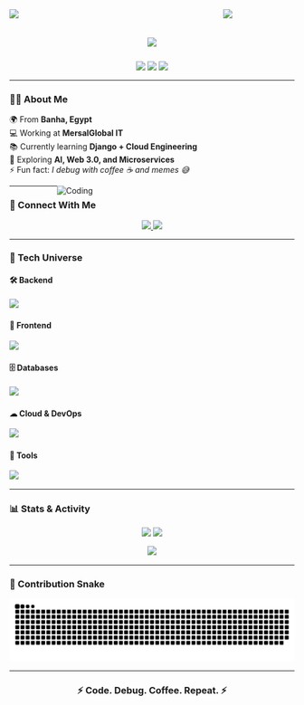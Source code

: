 <!-- Futuristic Animated GitHub Profile -->

<img align="left" src="https://user-images.githubusercontent.com/74038190/213911283-7b1d04b4-b7f5-4c9c-84f6-6b24c37b9a3c.gif" width="25%">
<img align="right" src="https://user-images.githubusercontent.com/74038190/213911283-7b1d04b4-b7f5-4c9c-84f6-6b24c37b9a3c.gif" width="25%">

<h1 align="center">
  <img src="https://readme-typing-svg.herokuapp.com?font=Orbitron&size=32&duration=3000&pause=1000&color=00F0FF&center=true&vCenter=true&width=600&lines=⚡+Hey+there,+I'm+Ahmed+Fathy+Mohamed+⚡;Full-Stack+Developer+%F0%9F%9A%80;Passionate+Tech+Explorer+%F0%9F%8C%90;Python+%7C+Django+%7C+DevOps" />
</h1>

<p align="center">
  <img src="https://img.shields.io/badge/Code-Python%20%7C%20Django%20%7C%20Node%20%7C%20React-00f0ff?style=for-the-badge&logo=github" />
  <img src="https://komarev.com/ghpvc/?username=AhmedFathyMohamed10&color=brightgreen&style=for-the-badge" />
  <img src="https://img.shields.io/github/followers/AhmedFathyMohamed10?label=Followers&logo=github&style=for-the-badge" />
</p>

---

### 🧑‍🚀 About Me
🌍 From **Banha, Egypt**  
💻 Working at **MersalGlobal IT**  
📚 Currently learning **Django + Cloud Engineering**  
🎨 Exploring **AI, Web 3.0, and Microservices**  
⚡ Fun fact: *I debug with coffee ☕ and memes 😅*

<img align="right" alt="Coding" width="420" src="https://user-images.githubusercontent.com/74038190/216834957-5e78f238-08a0-4d7a-9f0b-65b73b3c9b42.gif">

---

### 🌌 Connect With Me
<p align="center">
  <a href="[https://linkedin.com/in/ahmedfathyukq](https://www.linkedin.com/in/ahmed-fathy-cyparta/)" target="_blank">
    <img src="https://skillicons.dev/icons?i=linkedin" height="45"/>
  </a>
  <a href="mailto:ahmedfathhy011@gmail.com">
    <img src="https://img.icons8.com/color/452/gmail-new.png" width="45"/>
  </a>
</p>

---

### 🚀 Tech Universe

#### 🛠 Backend
<img src="https://skillicons.dev/icons?i=django,flask,fastapi,express" />

#### 🎨 Frontend
<img src="https://skillicons.dev/icons?i=react,vue,ts,tailwind,js" />

#### 🗄 Databases
<img src="https://skillicons.dev/icons?i=mysql,postgresql,mongodb,sqlite" />

#### ☁ Cloud & DevOps
<img src="https://skillicons.dev/icons?i=aws,gcp,azure,docker,kubernetes" />

#### 🧰 Tools
<img src="https://skillicons.dev/icons?i=git,github,vscode,figma,postman,linux" />

---

### 📊 Stats & Activity
<p align="center">
  <img src="https://github-readme-stats.vercel.app/api?username=AhmedFathyMohamed10&show_icons=true&theme=tokyonight&hide_border=true&bg_color=0d1117" height="180" />
  <img src="https://github-readme-streak-stats.herokuapp.com/?user=AhmedFathyMohamed10&theme=tokyonight&hide_border=true&background=0d1117" height="180" />
</p>

<p align="center">
  <img src="https://github-readme-activity-graph.vercel.app/graph?username=AhmedFathyMohamed10&theme=react-dark&hide_border=true&bg_color=0d1117" />
</p>

---

### 🐍 Contribution Snake
<p align="center">
  <img src="https://raw.githubusercontent.com/Platane/snk/output/github-contribution-grid-snake.svg" alt="snake" />
</p>

---

<h3 align="center">⚡ Code. Debug. Coffee. Repeat. ⚡</h3>

